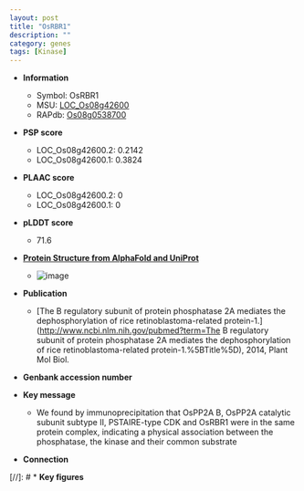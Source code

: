 ```yaml
---
layout: post
title: "OsRBR1"
description: ""
category: genes
tags: [Kinase]
---
```


* **Information**  
    + Symbol: OsRBR1  
    + MSU: [LOC_Os08g42600](http://rice.plantbiology.msu.edu/cgi-bin/ORF_infopage.cgi?orf=LOC_Os08g42600)  
    + RAPdb: [Os08g0538700](http://rapdb.dna.affrc.go.jp/viewer/gbrowse_details/irgsp1?name=Os08g0538700)  

* **PSP score**  
    + LOC_Os08g42600.2: 0.2142 
    + LOC_Os08g42600.1: 0.3824 

* **PLAAC score**  
    + LOC_Os08g42600.2: 0 
    + LOC_Os08g42600.1: 0 

* **pLDDT score**
    + 71.6

* **[Protein Structure from AlphaFold and UniProt](https://www.uniprot.org/uniprotkb/Q84QM3/entry#structure)**
    + ![image](https://ricepsp.github.io/images/Q8/AF-Q84QM3-F1.png)

* **Publication**  
    + [The B regulatory subunit of protein phosphatase 2A mediates the dephosphorylation of rice retinoblastoma-related protein-1.](http://www.ncbi.nlm.nih.gov/pubmed?term=The B regulatory subunit of protein phosphatase 2A mediates the dephosphorylation of rice retinoblastoma-related protein-1.%5BTitle%5D), 2014, Plant Mol Biol.

* **Genbank accession number**  

* **Key message**  
    + We found by immunoprecipitation that OsPP2A B, OsPP2A catalytic subunit subtype II, PSTAIRE-type CDK and OsRBR1 were in the same protein complex, indicating a physical association between the phosphatase, the kinase and their common substrate

* **Connection**  

[//]: # * **Key figures**  


